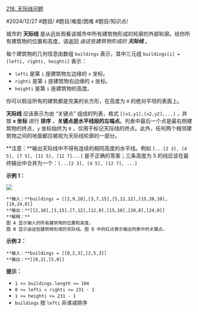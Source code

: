 [218. 天际线问题](https://leetcode.cn/problems/the-skyline-problem/)

#2024/12/27 #题目/ #题目/难度/困难 #题目/知识点/

城市的 **天际线** 是从远处观看该城市中所有建筑物形成的轮廓的外部轮廓。给你所有建筑物的位置和高度，请返回 _由这些建筑物形成的 **天际线**_ 。

每个建筑物的几何信息由数组 `buildings` 表示，其中三元组 `buildings[i] = [lefti, righti, heighti]` 表示：

- `lefti` 是第 `i` 座建筑物左边缘的 `x` 坐标。
- `righti` 是第 `i` 座建筑物右边缘的 `x` 坐标。
- `heighti` 是第 `i` 座建筑物的高度。

你可以假设所有的建筑都是完美的长方形，在高度为 `0` 的绝对平坦的表面上。

**天际线** 应该表示为由 “关键点” 组成的列表，格式 `[[x1,y1],[x2,y2],...]` ，并按 **x 坐标** 进行 **排序** 。**关键点是水平线段的左端点**。列表中最后一个点是最右侧建筑物的终点，`y` 坐标始终为 `0` ，仅用于标记天际线的终点。此外，任何两个相邻建筑物之间的地面都应被视为天际线轮廓的一部分。

**注意：**输出天际线中不得有连续的相同高度的水平线。例如 `[...[2 3], [4 5], [7 5], [11 5], [12 7]...]` 是不正确的答案；三条高度为 5 的线应该在最终输出中合并为一个：`[...[2 3], [4 5], [12 7], ...]`

**示例 1：**

![](https://assets.leetcode.com/uploads/2020/12/01/merged.jpg)
```
**输入：**buildings = [[2,9,10],[3,7,15],[5,12,12],[15,20,10],[19,24,8]]
**输出：**[[2,10],[3,15],[7,12],[12,0],[15,10],[20,8],[24,0]]
**解释：**
图 A 显示输入的所有建筑物的位置和高度，
图 B 显示由这些建筑物形成的天际线。图 B 中的红点表示输出列表中的关键点。
```
**示例 2：**
```
**输入：**buildings = [[0,2,3],[2,5,3]]
**输出：**[[0,3],[5,0]]
```
**提示：**

- `1 <= buildings.length <= 104`
- `0 <= lefti < righti <= 231 - 1`
- `1 <= heighti <= 231 - 1`
- `buildings` 按 `lefti` 非递减排序